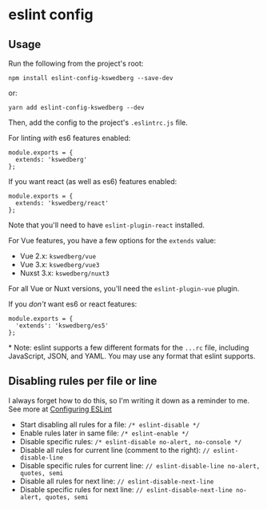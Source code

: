 # eslint config

## Usage

Run the following from the project's root:

`npm install eslint-config-kswedberg --save-dev`

or:

`yarn add eslint-config-kswedberg --dev`

Then, add the config to the project's `.eslintrc.js` file.

For linting _with_ es6 features enabled:

```
module.exports = {
  extends: 'kswedberg'
};
```

If you want react (as well as es6) features enabled:

```
module.exports = {
  extends: 'kswedberg/react'
};
```

Note that you'll need to have `eslint-plugin-react` installed.

For Vue features, you have a few options for the `extends` value:

* Vue 2.x: `kswedberg/vue`
* Vue 3.x: `kswedberg/vue3`
* Nuxst 3.x: `kswedberg/nuxt3`

For all Vue or Nuxt versions, you'll need the `eslint-plugin-vue` plugin.

If you _don't_ want es6 or react features:

```
module.exports = {
  'extends': 'kswedberg/es5'
};
```

\* Note: eslint supports a few different formats for the `...rc` file, including JavaScript, JSON, and YAML. You may use any format that eslint supports.

## Disabling rules per file or line

I always forget how to do this, so I'm writing it down as a reminder to me. See more at [Configuring ESLint](http://eslint.org/docs/user-guide/configuring)

* Start disabling all rules for a file: `/* eslint-disable */`
* Enable rules later in same file: `/* eslint-enable */`
* Disable specific rules: `/* eslint-disable no-alert, no-console */`
* Disable all rules for current line (comment to the right): `// eslint-disable-line`
* Disable specific rules for current line: `// eslint-disable-line no-alert, quotes, semi`
* Disable all rules for next line: `// eslint-disable-next-line`
* Disable specific rules for next line: `// eslint-disable-next-line no-alert, quotes, semi`
